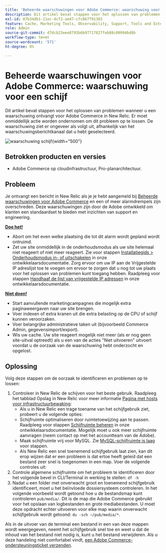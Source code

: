 ```yaml
---
title: 'Beheerde waarschuwingen voor Adobe Commerce: waarschuwing voor een schijf'
description: Dit artikel bevat stappen voor het oplossen van problemen wanneer u een waarschuwing ontvangt voor Adobe Commerce in New Relic. Er moet onmiddellijk actie worden ondernomen om dit probleem op te lossen. De waarschuwing ziet er ongeveer als volgt uit, afhankelijk van het waarschuwingsberichtkanaal dat u hebt geselecteerd.
exl-id: 07b34db1-11ec-4cf2-ae47-cfc067f91383
feature: Cache, Marketing Tools, Observability, Support, Tools and External Services
role: Admin
source-git-commit: d7dcb23eee8793b6b97717827feb88c09994bd8b
workflow-type: tm+mt
source-wordcount: '571'
ht-degree: 0%

---
```


# Beheerde waarschuwingen voor Adobe Commerce: waarschuwing voor een schijf

Dit artikel bevat stappen voor het oplossen van problemen wanneer u een waarschuwing ontvangt voor Adobe Commerce in New Relic. Er moet onmiddellijk actie worden ondernomen om dit probleem op te lossen. De waarschuwing ziet er ongeveer als volgt uit, afhankelijk van het waarschuwingsberichtkanaal dat u hebt geselecteerd.

![waarschuwing schijf](assets/disk-warning-magento-managed.png){width="500"}

## Betrokken producten en versies

* Adobe Commerce op cloudinfrastructuur, Pro-planarchitectuur.

## Probleem

Je ontvangt een bericht in New Relic als je je hebt aangemeld bij [Beheerde waarschuwingen voor Adobe Commerce](/help/support-tools/managed-alerts-for-adobe-commerce/managed-alerts-for-magento-commerce.md) en een of meer alarmdrempels zijn overschreden. Deze waarschuwingen zijn door de Adobe ontwikkeld om klanten een standaardset te bieden met inzichten van support en engineering.

<u> **Doe het!** </u>

* Abort om het even welke plaatsing die tot dit alarm wordt gepland wordt ontruimd.
* Zet uw site onmiddellijk in de onderhoudsmodus als uw site helemaal niet reageert of niet meer reageert. Zie voor stappen [Installatiegids > Onderhoudsmodus in- of uitschakelen](https://devdocs.magento.com/guides/v2.4/install-gde/install/cli/install-cli-subcommands-maint.html?itm_source=devdocs&amp;itm_medium=search_page&amp;itm_campaign=federated_search&amp;itm_term=mainten) in onze ontwikkelaarsdocumentatie. Zorg ervoor om uw IP aan de Vrijgestelde IP adreslijst toe te voegen om ervoor te zorgen dat u nog tot uw plaats voor het oplossen van problemen kunt toegang hebben. Raadpleeg voor stappen [Handhaaf de lijst van vrijgestelde IP adressen](https://devdocs.magento.com/guides/v2.4/install-gde/install/cli/install-cli-subcommands-maint.html?itm_source=devdocs&amp;itm_medium=search_page&amp;itm_campaign=federated_search&amp;itm_term=mainten#instgde-cli-maint-exempt) in onze ontwikkelaarsdocumentatie.

<u> **Niet doen!** </u>

* Start aanvullende marketingcampagnes die mogelijk extra paginaweergaven naar uw site brengen.
* Voer indexen of extra kranen uit die extra belasting op de CPU of schijf kunnen veroorzaken.
* Voer belangrijke administratieve taken uit (bijvoorbeeld Commerce Admin, gegevensimport/export).
* Wis uw cache. Uw site reageert mogelijk niet meer (als er nog geen site-uitval optreedt) als u een van de acties &quot;Niet uitvoeren&quot; uitvoert voordat u de oorzaak van de waarschuwing hebt onderzocht en opgelost.

## Oplossing

Volg deze stappen om de oorzaak te identificeren en problemen op te lossen:

1. Controleer in New Relic de schijven voor het beste gebruik. Raadpleeg het tabblad Opslag in New Relic voor meer informatie [Pagina met hosts voor infrastructuurbewaking](https://docs.newrelic.com/docs/infrastructure/infrastructure-ui-pages/infra-hosts-ui-page/):
   * Als u in New Relic een trage toename van het schijfgebruik ziet, probeert u de volgende opties:
   * Schijfruimte optimaliseren door ruimtetoewijzing aan te passen. Raadpleeg voor stappen [Schijfruimte beheren](https://experienceleague.adobe.com/docs/commerce-cloud-service/user-guide/develop/storage/manage-disk-space.html) in onze ontwikkelaarsdocumentatie. Mogelijk moet u ook meer schijfruimte aanvragen (neem contact op met het accountteam van de Adobe).
   * Maak schijfruimte vrij voor MySQL. Zie [MySQL-schijfruimte is laag](/help/troubleshooting/database/mysql-disk-space-is-low-on-magento-commerce-cloud.md) voor stappen.
   * Als New Relic een snel toenemend schijfgebruik laat zien, kan dit erop wijzen dat er een probleem is dat ertoe heeft geleid dat een bestand zeer snel is toegenomen in een map. Voer de volgende controles uit:
1. Controle algemene schijfruimte om het probleem te identificeren door het volgende bevel in CLI/Terminal in werking te stellen: `df -h`
1. Nadat u een folder met onverwacht groot en toenemend schijfgebruik identificeert, moet u het beïnvloede dossiersysteem controleren. In het volgende voorbeeld wordt getoond hoe u de bestandsmap kunt controleren `pub/media/`. Dit is de map die Adobe Commerce gebruikt voor het opslaan van logbestanden en grote mediabestanden. U moet deze opdracht echter uitvoeren voor elke map waarin onverwacht schijfgebruik wordt getoond: `du -sch ~/pub/media/*`.

Als in de uitvoer van de terminal een bestand in een van deze mappen wordt weergegeven, neemt het schijfgebruik snel toe en weet u dat de inhoud van het bestand niet nodig is, kunt u het bestand verwijderen. Als u deze handeling niet comfortabel vindt, [een Adobe Commerce-ondersteuningsticket verzenden](/help/help-center-guide/help-center/magento-help-center-user-guide.md#submit-ticket).
